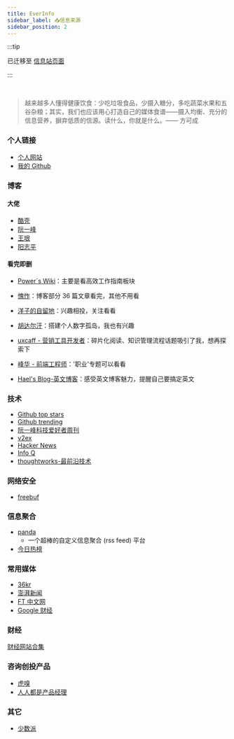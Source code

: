 ```yaml
---
title: EverInfo
sidebar_label: 📥信息来源
sidebar_position: 2
---
```


:::tip

已迁移至 [信息站页面](https://nav.pokeai.cn/)

:::

<br/>

> 越来越多人懂得健康饮食：少吃垃圾食品，少摄入糖分，多吃蔬菜水果和五谷杂粮；其实，我们也应该用心打造自己的媒体食谱——摄入均衡、充分的信息营养，摒弃低质的信源。读什么，你就是什么。—— 方可成

### 个人链接

- [个人网站](https://pokeai.cn/)
- [我的 Github](https://github.com/pokoai/)

### 博客

#### 大佬

- [酷壳](https://coolshell.cn/)
- [阮一峰](http://www.ruanyifeng.com/)
- [王垠](https://www.yinwang.org/)
- [阳志平](https://www.yangzhiping.com/)

#### 看完即删

- [Power`s Wiki](https://wiki-power.com/)：主要是看高效工作指南板块
- [愧怍](https://kuizuo.cn/)：博客部分 36 篇文章看完，其他不用看
- [洋子的自留地](https://purocean.github.io/)：兴趣相投，关注看看
- [胡达尔汗](https://hoodrh.top/)：搭建个人数字孤岛，我也有兴趣  
- [uxcaff - 营销工具开发者](https://uxcaff.com/)：碎片化阅读、知识管理流程话题吸引了我，想再探索下
- [峰华 - 前端工程师](https://zxuqian.cn/)：'职业'专题可以看看

- [Hael's Blog-英文博客](https://haelchan.me/)：感受英文博客魅力，提醒自己要搞定英文


### 技术

- [Github top stars](https://github.com/search?q=stars:>1&s=stars&type=Repositories)
- [Github trending](https://github.com/trending/)
- [阮一峰科技爱好者周刊](https://github.com/ruanyf/weekly/)
- [v2ex](https://www.v2ex.com/)
- [Hacker News](https://news.ycombinator.com/)
- [Info Q](https://www.infoq.cn/)
- [thoughtworks-最前沿技术](https://www.thoughtworks.com/)

### 网络安全

- [freebuf](https://www.freebuf.com/)

### 信息聚合

- [panda](https://app.usepanda.com/#/)
  - 一个超棒的自定义信息聚合 (rss feed) 平台
- [今日热榜](https://tophub.today/)

### 常用媒体

- [36kr](https://36kr.com/)
- [澎湃新闻](https://www.thepaper.cn/)
- [FT 中文网](https://ftchinese.com/)
- [Google 财经](https://www.google.com/finance/)

### 财经

[财经网站合集](../finance/财经网站合集.md)

### 咨询创投产品

- [虎嗅](https://www.huxiu.com/)
- [人人都是产品经理](http://www.woshipm.com/)

### 其它

- [少数派](https://sspai.com/)
